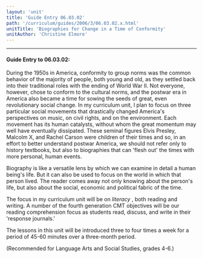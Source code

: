 ```yaml
---
layout: 'unit'
title: 'Guide Entry 06.03.02'
path: '/curriculum/guides/2006/3/06.03.02.x.html'
unitTitle: 'Biographies for Change in a Time of Conformity'
unitAuthor: 'Christine Elmore'
---
```


<body>
<hr/>
 <h4>
  Guide Entry to 06.03.02:
 </h4>
 <p>
  During the 1950s in America, conformity to group norms was the common behavior of the majority of people, both young and old, as they settled back into their traditional roles with the ending of World War II. Not everyone, however, chose to conform to the cultural norms, and the postwar era in America also became a time for sowing the seeds of great, even revolutionary social change. In my curriculum unit, I plan to focus on three particular social movements that drastically changed America's perspectives on music, on civil rights, and on the environment. Each movement has its human catalysts, without whom the great momentum may well have eventually dissipated. These seminal figures  Elvis Presley, Malcolm X, and Rachel Carson  were children of their times and so, in an effort to better understand postwar America, we should not refer only to history textbooks, but also to biographies that can 'flesh out' the times with more personal, human events.
 </p>
<p>
  Biography is like a versatile lens by which we can examine in detail a human being's life. But it can also be used to focus on the world in which that person lived. The reader comes away not only knowing about the person's life, but also about the social, economic and political fabric of the time.
 </p>
<p>
  The focus in my curriculum unit will be on
  <i>
   literacy
  </i>
  , both reading and writing. A number of the fourth generation CMT objectives will be our reading comprehension focus as students read, discuss, and write in their 'response journals.'
 </p>
<p>
  The lessons in this unit will be introduced three to four times a week for a period of 45-60 minutes over a three-month period.
 </p>
<p>
  (Recommended for Language Arts and Social Studies, grades 4-6.)
 </p>

</body>

